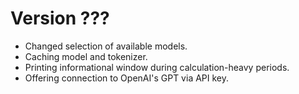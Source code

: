 # Version ???

- Changed selection of available models.
- Caching model and tokenizer.
- Printing informational window during calculation-heavy periods.
- Offering connection to OpenAI's GPT via API key.